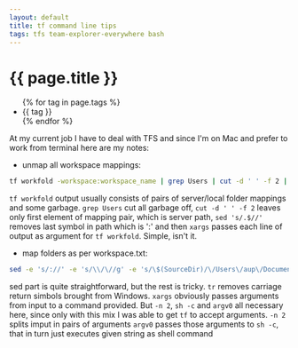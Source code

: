 ```yaml
---
layout: default
title: tf command line tips
tags: tfs team-explorer-everywhere bash
---
```


# {{ page.title }}
<ul class="tags">
  {% for tag in page.tags %}
  <li>{{ tag }}</li>
  {% endfor %}
</ul>

At my current job I have to deal with TFS and since I'm on Mac and prefer to work from terminal here are my notes:
- unmap all workspace mappings:
```bash
tf workfold -workspace:workspace_name | grep Users | cut -d ' ' -f 2 | sed 's/.$//' | xargs -I FILE tf workfold -workspace:workspace_name -unmap FILE
```
`tf workfold` output usually consists of pairs of server/local folder mappings and some garbage. `grep Users` cut all garbage off, `cut -d ' ' -f 2` leaves only first element of mapping pair, which is server path, `sed 's/.$//'` removes last symbol in path which is ':' and then `xargs` passes each line of output as argument for `tf workfold`. Simple, isn't it.

- map folders as per workspace.txt:
```bash
sed -e 's/://' -e 's/\\/\//g' -e 's/\$(SourceDir)/\/Users\/aup\/Documents\/workspace_name/' workspace.txt | tr -d '/015' | xargs -n 2 -t sh -c 'tf workfold -workspace:workspace_name -map $1 $2' argv0
```
sed part is quite straightforward, but the rest is tricky.
`tr` removes carriage return simbols brought from Windows.
`xargs` obviously passes arguments from input to a command provided. But `-n 2`, `sh -c` and `argv0` all necessary here, since only with this mix I was able to get `tf` to accept arguments.
`-n 2` splits imput in pairs of arguments
`argv0` passes those arguments to `sh -c`, that in turn just executes given string as shell command
